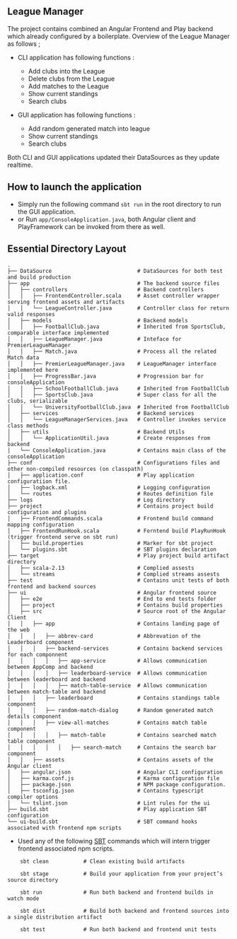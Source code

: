 ## League Manager

The project contains combined an Angular Frontend and Play backend which already configured by a boilerplate. Overview of the League Manager as follows ;

- CLI application has following functions :

    - Add clubs into the League
    - Delete clubs from the League
    - Add matches to the League
    - Show current standings 
    - Search clubs
    
    
- GUI application has following functions :

    - Add random generated match into league
    - Show current standings
    - Search clubs
    

Both CLI and GUI applications updated their DataSources as they update realtime. 

## How to launch the application

- Simply run the following command ```sbt run``` in the root directory to run the GUI application.
- or Run ```app/ConsoleApplication.java```, both Angular client and PlayFramework can be invoked from there as well.

## Essential Directory Layout

    .
    ├── DataSource                           # DataSources for both test and build production
    ├── app                                  # The backend source files
    │   ├── controllers                      # Backend controllers
    │   │   ├── FrontendController.scala     # Asset controller wrapper serving frontend assets and artifacts
    │   │   └── LeagueController.java        # Controller class for return valid responses 
    │   ├── models                           # Backend models
    │   │   ├── FootballClub.java            # Inherited from SportsClub, comparable interface implemented 
    │   │   ├── LeagueManager.java           # Inteface for PremierLeagueManager
    │   │   ├── Match.java                   # Process all the related Match data
    │   │   ├── PremierLeagueManager.java    # LeagueManager interface implemented here
    │   │   ├── ProgressBar.java             # Progression bar for consoleApplication
    │   │   ├── SchoolFootballClub.java      # Inherited from FootballClub
    │   │   ├── SportsClub.java              # Super class for all the clubs, serializable
    │   │   └── UniversityFootballClub.java  # Inherited from FootballClub
    │   ├── services                         # Backend services
    │   │   └── LeagueManagerServices.java   # Controller invokes service class methods
    │   ├── utils                            # Backend Utils
    │   │   └── ApplicationUtil.java         # Create responses from backend
    │   └── ConsoleApplication.java          # Contains main class of the consoleApplication
    ├── conf                                 # Configurations files and other non-compiled resources (on classpath)
    │   ├── application.conf                 # Play application configuratiion file.
    │   ├── logback.xml                      # Logging configuration
    │   └── routes                           # Routes definition file
    ├── logs                                 # Log directory
    ├── project                              # Contains project build configuration and plugins
    │   ├── FrontendCommands.scala           # Frontend build command mapping configuration
    │   ├── FrontendRunHook.scala            # Forntend build PlayRunHook (trigger frontend serve on sbt run)
    │   ├── build.properties                 # Marker for sbt project
    │   └── plugins.sbt                      # SBT plugins declaration
    ├── target                               # Play project build artifact directory
    │   ├── scala-2.13                       # Complied assests
    │   └── streams                          # Complied streams assests   
    ├── test                                 # Contains unit tests of both frontend and backend sources
    ├── ui                                   # Angular frontend source
    │   ├── e2e                              # End to end tests folder
    │   ├── project                          # Contains build properties 
    │   ├── src                              # Source root of the Angular Client
    │   │   ├── app                          # Contains landing page of the web
    │   │   │   ├── abbrev-card              # Abbrevation of the Leaderboard component
    │   │   │   ├── backend-services         # Contains backend services for each componnent
    │   │   │   │   ├── app-service          # Allows communication between AppComp and backend
    │   │   │   │   ├── leaderboard-service  # Allows communication between leaderboard and backend
    │   │   │   │   ├── match-table-service  # Allows communication between match-table and backend
    │   │   │   ├── leaderboard              # Contains standings table component
    │   │   │   ├── random-match-dialog      # Random generated match details component
    │   │   │   ├── view-all-matches         # Contains match table component
    │   │   │   │   ├── match-table          # Contains searched match table component
    │   │   │   │   │   ├── search-match     # Contains the search bar component
    │   │   ├── assets                       # Contains assets of the Angular client
    │   ├── angular.json                     # Angular CLI configuration
    │   ├── karma.conf.js                    # Karma configuration file
    │   ├── package.json                     # NPM package configuration.
    │   ├── tsconfig.json                    # Contains typescript compiler options 
    │   └── tslint.json                      # Lint rules for the ui
    ├── build.sbt                            # Play application SBT configuration
    └── ui-build.sbt                         # SBT command hooks associated with frontend npm scripts 

* Used any of the following [SBT](http://www.scala-sbt.org/) commands which will intern trigger frontend associated npm scripts.

```
    sbt clean           # Clean existing build artifacts

    sbt stage           # Build your application from your project’s source directory

    sbt run             # Run both backend and frontend builds in watch mode

    sbt dist            # Build both backend and frontend sources into a single distribution artifact

    sbt test            # Run both backend and frontend unit tests
```
